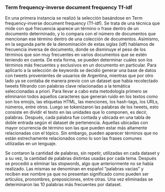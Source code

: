 ### Term frequency-inverse document frequency Tf-idf

En una primera instancia se realizó la selección basándose en Term frequency-inverse document frequency (Tf-idf). Se trata de una técnica que mide con qué frecuencia aparece un término o frase dentro de un documento determinado, y lo compara con el número de documentos que mencionan ese término dentro de una colección de documentos. Asimismo, en la segunda parte de la denominación de estas siglas (idf) hablamos de frecuencia inversa de documento, donde se disminuye el peso de los términos que son muy frecuentes en varios documentos que se estén teniendo en cuenta. De esta forma, se pueden determinar cuáles son los términos más frecuentes y exclusivos en un documento en particular. 
Para aplicarlo a la selección de keywords se decidió generar una base de datos con tweets provenientes de usuarios de Argentina, mientras que por otro lado ya se contaba de manera previo con un dataset que había recolectado tweets filtrando con palabras clave relacionadas a la temática seleccionadas a priori. 
Para llevar a cabo esta metodología primero se eliminaron todos aquellos caracteres que generan ruido en los textos como son los emojis, las etiquetas HTML, las menciones, los hash-tags, los URLs, números, entre otros. Luego se tokenizaron las palabras de los tweets, esto consiste en dividir el texto en las unidades que lo componen, es decir, palabras. Después, cada palabra fue contada y ubicada en una tabla de doble entrada según el dataset de pertenencia. Aquellas ubicadas con mayor ocurrencia de término son las que pueden estar más altamente relacionadas con el tópico. Sin embargo, pueden aparecer términos que no están estrechamente relacionados como lo son las frases comunes utilizadas en un lenguaje.

Se contaron la cantidad de palabras, sin repetir, utilizadas en cada dataset y a su vez, la cantidad de palabras distintas usadas por cada tema. Después se procedió a eliminar las stopwords, algo que anteriormente no se había realizado. Las mismas se denominan en español “palabras vacias” y reciben ese nombre ya que no presentan significado como pueden ser artículos, pronombres, preposiciones, entre otras. Una vez eliminadas se determinaron las 10 palabras más frecuentes por dataset. 
